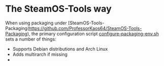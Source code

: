 # The SteamOS-Tools way

When using packaging under [SteamOS-Tools-Packaging(https://github.com/ProfessorKaos64/SteamOS-Tools-Packaging), 
the primary configuration script [configure-packaging-env.sh](https://github.com/ProfessorKaos64/SteamOS-Tools-Packaging/blob/brewmaster/setup-files/configure-packaging-env.sh)
sets a number of things:

* Supports Debian distributions and Arch Linux
* Adds multirarch if missing
* 
